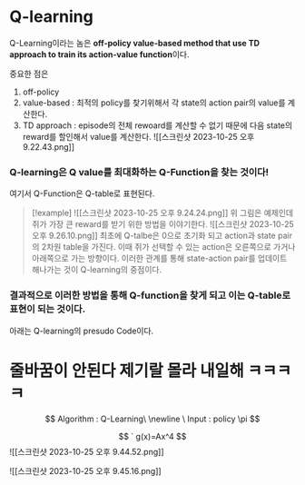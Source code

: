 # Q-learning

Q-Learning이라는 놈은 **off-policy value-based method that use TD approach to train its action-value function**이다.

중요한 점은 
1. off-policy 
2. value-based : 최적의 policy를 찾기위해서 각 state의 action pair의 value를 계산한다.
3. TD approach : episode의 전체 rewoard를 계산할 수 없기 때문에 다음 state의 reward를 할인해서 value를 계산한다.
![[스크린샷 2023-10-25 오후 9.22.43.png]]

### Q-learning은 Q value를 최대화하는 Q-Function을 찾는 것이다!

여기서 Q-Function은 Q-table로 표현된다.
>[!example]
> ![[스크린샷 2023-10-25 오후 9.24.24.png]]
> 위 그림은 예제인데 쥐가 가장 큰 reward를 받기 위한 방법을 이야기한다.
> ![[스크린샷 2023-10-25 오후 9.26.10.png]]
> 최초에 Q-talbe은 0으로 초기화 되고 action과 state pair의 2차원 table을 가진다.
> 이때 쥐가 선택할 수 있는 action은 오른쪽으로 가거나 아래쪽으로 가는 방향이다.
> 이러한 관계를 통해 state-action pair를 업데이트 해나가는 것이 Q-learning의 중점이다.

### 결과적으로 이러한 방법을 통해 Q-function을 찾게 되고 이는 Q-table로 표현이 되는 것이다.

아래는 Q-learning의 presudo Code이다.
# 줄바꿈이 안된다 제기랄 몰라 내일해 ㅋㅋㅋㅋ

$$ 
Algorithm : Q-Learning\ \newline \ Input : policy \pi 
$$

$$
`
g(x)=Ax^4
$$
![[스크린샷 2023-10-25 오후 9.44.52.png]]

![[스크린샷 2023-10-25 오후 9.45.16.png]]


